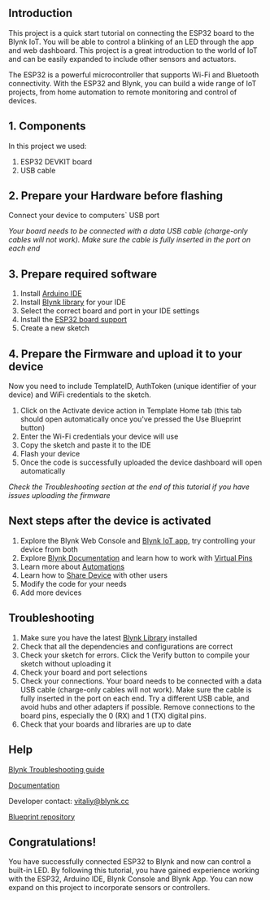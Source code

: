 ## Introduction
This project is a quick start tutorial on connecting the ESP32 board to the Blynk IoT. You will be able to control a blinking of an LED through the app and web dashboard. This project is a great introduction to the world of IoT and can be easily expanded to include other sensors and actuators.

The ESP32 is a powerful microcontroller that supports Wi-Fi and Bluetooth connectivity. With the ESP32 and Blynk, you can build a wide range of IoT projects, from home automation to remote monitoring and control of devices.

## 1. Components
In this project we used:
1. ESP32 DEVKIT board
2. USB cable

## 2. Prepare your Hardware before flashing
Connect your device to computers` USB port

_Your board needs to be connected with a data USB cable (charge-only cables will not work). Make sure the cable is fully inserted in the port on each end_
## 3. Prepare required software
1. Install [Arduino IDE](https://www.arduino.cc/en/software)
2. Install [Blynk library](https://docs.blynk.io/en/blynk-library-firmware-api/installation) for your IDE
3. Select the correct board and port in your IDE settings
4. Install the [ESP32 board support](https://randomnerdtutorials.com/installing-the-esp32-board-in-arduino-ide-windows-instructions/)
5. Create a new sketch
## 4. Prepare the Firmware and upload it to your device
Now you need to include TemplateID, AuthToken (unique identifier of your device) and WiFi credentials to the sketch.
1. Click on the Activate device action in Template Home tab (this tab should open automatically once you've pressed the Use Blueprint button)
2. Enter the Wi-Fi credentials your device will use
3. Copy the sketch and paste it to the IDE
4. Flash your device
5. Once the code is successfully uploaded the device dashboard will open automatically


_Check the Troubleshooting section at the end of this tutorial if you have issues uploading the firmware_
## Next steps after the device is activated
1. Explore the Blynk Web Console and [Blynk IoT app](https://docs.blynk.io/en/downloads/blynk-apps-for-ios-and-android), try controlling your device from both
2. Explore [Blynk Documentation](https://docs.blynk.io/en/) and learn how to work with [Virtual Pins](https://docs.blynk.io/en/getting-started/using-virtual-pins-to-control-physical-devices)
3. Learn more about [Automations](https://docs.blynk.io/en/concepts/automations)
4. Learn how to [Share Device](https://docs.blynk.io/en/concepts/users) with other users
5. Modify the code for your needs
6. Add more devices
## Troubleshooting
1. Make sure you have the latest [Blynk Library](https://docs.blynk.io/en/blynk-library-firmware-api/installation) installed
2. Check that all the dependencies and configurations are correct
3. Check your sketch for errors. Click the Verify button to compile your sketch without uploading it
4. Check your board and port selections
5. Check your connections. Your board needs to be connected with a data USB cable (charge-only cables will not work). Make sure the cable is fully inserted in the port on each end. Try a different USB cable, and avoid hubs and other adapters if possible. Remove connections to the board pins, especially the 0 (RX) and 1 (TX) digital pins.
6. Check that your boards and libraries are up to date

## Help
[Blynk Troubleshooting guide](https://docs.blynk.io/en/troubleshooting/general-issues)

[Documentation](https://docs.blynk.io/en/)

Developer contact: vitaliy@blynk.cc

[Blueprint repository](https://github.com/vveretko/Blynk-ESP32-System-LED)

## Congratulations!
You have successfully connected ESP32 to Blynk and now can control a built-in LED. By following this tutorial, you have gained experience working with the ESP32, Arduino IDE, Blynk Console and Blynk App. You can now expand on this project to incorporate sensors or controllers.
